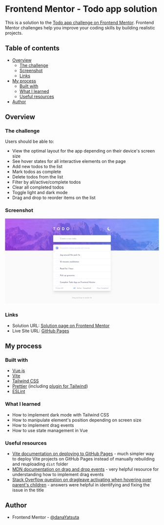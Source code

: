 # Frontend Mentor - Todo app solution

This is a solution to the [Todo app challenge on Frontend Mentor](https://www.frontendmentor.io/challenges/todo-app-Su1_KokOW). Frontend Mentor challenges help you improve your coding skills by building realistic projects.

## Table of contents

- [Overview](#overview)
  - [The challenge](#the-challenge)
  - [Screenshot](#screenshot)
  - [Links](#links)
- [My process](#my-process)
  - [Built with](#built-with)
  - [What I learned](#what-i-learned)
  - [Useful resources](#useful-resources)
- [Author](#author)

## Overview

### The challenge

Users should be able to:

- View the optimal layout for the app depending on their device's screen size
- See hover states for all interactive elements on the page
- Add new todos to the list
- Mark todos as complete
- Delete todos from the list
- Filter by all/active/complete todos
- Clear all completed todos
- Toggle light and dark mode
- Drag and drop to reorder items on the list

### Screenshot

![](./screenshot.png)

### Links

- Solution URL: [Solution page on Frontend Mentor](https://www.frontendmentor.io/solutions/solution-using-tailwind-css-and-vuejs-GOJT5PMngk)
- Live Site URL: [GitHub Pages](https://danayatsuta.github.io/fm-todo-app/)

## My process

### Built with

- [Vue.js](https://vuejs.org/)
- [Vite](https://vitejs.dev/)
- [Tailwind CSS](https://tailwindcss.com/)
- [Prettier](https://prettier.io/) (including [plugin for Tailwind](https://github.com/tailwindlabs/prettier-plugin-tailwindcss))
- [ESLint](https://eslint.org/)

### What I learned

- How to implement dark mode with Tailwind CSS
- How to manipulate element's position depending on screen size
- How to implement drag events
- How to use state management in Vue

### Useful resources

- [Vite documentation on deploying to GitHub Pages](https://vitejs.dev/guide/static-deploy.html#github-pages) - much simpler way to deploy Vite projects on GitHub Pages instead of manually rebuilding and reuploading `dist` folder
- [MDN documentation on drag and drop events](https://developer.mozilla.org/en-US/docs/Web/API/HTML_Drag_and_Drop_API) - very helpful resource for understanding how to implement drag events
- [Stack Overflow question on dragleave activating when hovering over parent's children](https://stackoverflow.com/questions/7110353/html5-dragleave-fired-when-hovering-a-child-element) - answers were helpful in identifying and fixing the issue in the title

## Author

- Frontend Mentor - [@danaYatsuta](https://www.frontendmentor.io/profile/danaYatsuta)
